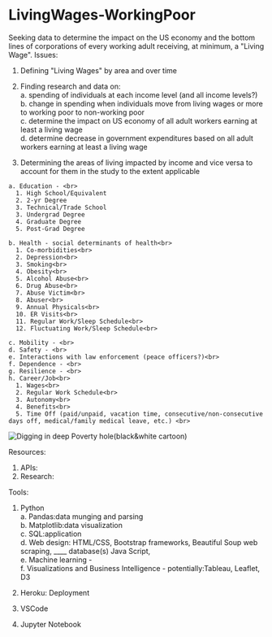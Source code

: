 # LivingWages-WorkingPoor
Seeking data to determine the impact on the US economy and the bottom lines of corporations of every working adult receiving, at minimum, a "Living Wage".
Issues: 
  1. Defining "Living Wages" by area and over time<br>
  2. Finding research and data on: <br>
    a. spending of individuals at each income level (and all income levels?)<br>
    b. change in spending when individuals move from living wages or more to working poor to non-working poor<br>
    c. determine the impact on US economy of all adult workers earning at least a living wage <br>
    d. determine decrease in government expenditures based on all adult workers earning at least a living wage<br>
    
    
  3. Determining the areas of living impacted by income and vice versa to account for them in the study to the extent applicable<br>
    
    a. Education - <br>
      1. High School/Equivalent
      2. 2-yr Degree
      3. Technical/Trade School
      3. Undergrad Degree
      4. Graduate Degree
      5. Post-Grad Degree
    
    b. Health - social determinants of health<br>
      1. Co-morbidities<br>
      2. Depression<br>
      3. Smoking<br>
      4. Obesity<br>
      5. Alcohol Abuse<br>
      6. Drug Abuse<br>
      7. Abuse Victim<br>
      8. Abuser<br>
      9. Annual Physicals<br>
      10. ER Visits<br>
      11. Regular Work/Sleep Schedule<br>
      12. Fluctuating Work/Sleep Schedule<br>
    
    c. Mobility - <br>
    d. Safety - <br>
    e. Interactions with law enforcement (peace officers?)<br>
    f. Dependence - <br>
    g. Resilience - <br>
    h. Career/Job<br>
      1. Wages<br>
      2. Regular Work Schedule<br>
      3. Autonomy<br>
      4. Benefits<br>
      5. Time Off (paid/unpaid, vacation time, consecutive/non-consecutive days off, medical/family medical leave, etc.) <br>

![Digging in deep Poverty hole(black&white cartoon)](https://user-images.githubusercontent.com/61523717/104542941-b35ab180-55e1-11eb-9a8a-e4ee98a542d8.jpg)

Resources:<br>
  1. APIs:<br>
  2. Research:<br>


Tools:<br>
  1. Python <br>
    a. Pandas:data munging and parsing <br>
    b. Matplotlib:data visualization <br>
    c. SQL:application <br>
    d. Web design: HTML/CSS, Bootstrap frameworks, Beautiful Soup web scraping, ____ database(s) Java Script, <br>
    e. Machine learning - <br>
    f. Visualizations and Business Intelligence - potentially:Tableau, Leaflet, D3 <br>
    
  2. Heroku: Deployment<br>
  3. VSCode<br>
  4. Jupyter Notebook<br>
    
